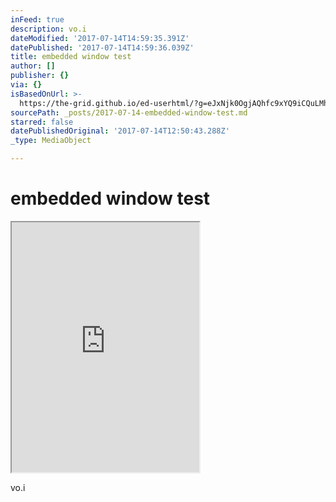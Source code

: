 ```yaml
---
inFeed: true
description: vo.i
dateModified: '2017-07-14T14:59:35.391Z'
datePublished: '2017-07-14T14:59:36.039Z'
title: embedded window test
author: []
publisher: {}
via: {}
isBasedOnUrl: >-
  https://the-grid.github.io/ed-userhtml/?g=eJxNjk0OgjAQhfc9xYQ9iCQuLMhdCh3bibXT0KKo8e5STQzL7_3lVWZC9OXAC7xAAASOlIi9BDVEdnPCdlWfJXmNi4Qm06DGi5l49lqCI2PTdyM7d9LJStjXdVgyOzwnCWVz-GHisCGLubtJc1AjpYeEujq24i1Ep-kGo1Mxnor_z6KPfMVkyRuwKgT03W7N9R8Nuz90
sourcePath: _posts/2017-07-14-embedded-window-test.md
starred: false
datePublishedOriginal: '2017-07-14T12:50:43.288Z'
_type: MediaObject

---
```

# embedded window test

<iframe src="https://the-grid.github.io/ed-userhtml/?g=eJyVksFuwyAMhu97CpQ7QrvTvErkEIdYdaEzZlv79CVbutMatcgHsH5_H0L4iT5NYCjl0M30jZOFoJSTHTWZJQtdc1LgFqFwtJpbxcjY9W-mLQ_32Ra3M2dQStGsBwaJaASnLdrCdA-fQFEI2FLIqXT9CVP1jjamg21T-W-UqX_g-jE8RlMqKDqEBURXxUr3jukJ8gWZ85eZQI6Y7PueZc7SWsNHzYovWqIgpj32uY5MZXkRO3LFPSqoQliGmfifC3v3-_Tetd_R3wCFsbDI" height="400" style=""></iframe>

vo.i